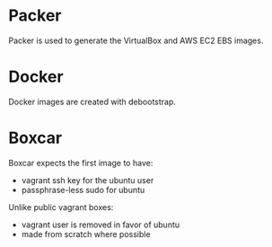 # Packer

Packer is used to generate the VirtualBox and AWS EC2 EBS images.

# Docker

Docker images are created with debootstrap.

# Boxcar

Boxcar expects the first image to have:

 - vagrant ssh key for the ubuntu user
 - passphrase-less sudo for ubuntu

Unlike public vagrant boxes:

 - vagrant user is removed in favor of ubuntu
 - made from scratch where possible
